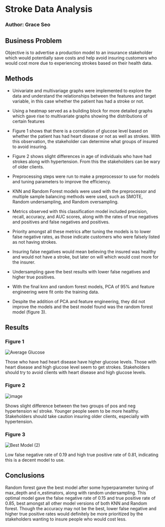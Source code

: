 # Stroke Data Analysis
### Author: Grace Seo
## Business Problem
Objective is to advertise a production model to an insurance stakeholder which would potentially save costs and help avoid insuring customers who would cost more due to experiencing strokes based on their health data.
## Methods 
- Univariate and multivariage graphs were implemented to explore the data and understand the relationships between the features and target variable, in this case whether the patient has had a stroke or not. 
- Using a heatmap served as a building block for more detailed graphs which gave rise to multivariate graphs showing the distributions of certain features
- Figure 1 shows that there is a correlation of glucose level based on whether the patient has had heart disease or not as well as strokes. With this observation, the stakeholder can determine what groups of insured to avoid insuring. 
- Figure 2 shows slight differences in age of individuals who have had strokes along with hypertension. From this the stakeholders can be wary of older clients.

- Preprocessing steps were run to make a preprocessor to use for models and tuning parameters to improve the efficiency. 
- KNN and Random Forest models were used with the preprocessor and multiple sample balancing methods were used, such as SMOTE, Random undersampling, and Random oversampling. 

- Metrics observed with this classification model included precision, recall, accuracy, and AUC scores, along with the rates of true negatives and positives and false negatives and positives. 
- Priority amongst all these metrics after tuning the models is to lower false negative rates, as those indicate customers who were falsely listed as not having strokes. 
- Insuring false negatives would mean believing the insured was healthy and would not have a stroke, but later on will which would cost more for the insurer.
- Undersampling gave the best results with lower false negatives and higher true positives. 
- With the final knn and random forest models, PCA of 95% and feature engineering were fit onto the training data. 
- Despite the addition of PCA and feature engineering, they did not improve the models and the best model found was the random forest model (figure 3).
## Results
### Figure 1
![Average Glucose](https://user-images.githubusercontent.com/113087687/202593741-4412bcaa-6bd2-4201-94ab-a5cf1f8a8a2e.png)

Those who have had heart disease have higher glucose levels. Those with heart disease and high glucose level seem to get strokes. Stakeholders should try to avoid clients with heart disease and high glucose levels.
### Figure 2
![image](https://user-images.githubusercontent.com/113087687/206609811-8032df39-a3bf-49ac-8f8d-8750c6e328fd.png)

Shows slight difference between the two groups of pos and neg hypertension w/ stroke. Younger people seem to be more healthy. Stakeholders should take caution insuring older clients, especially with hypertension.
### Figure 3
![Best Model (2)](https://user-images.githubusercontent.com/113087687/202595301-715f0506-5252-43ef-968a-ba4360c00c47.png)

Low false negative rate of 0.19 and high true positive rate of 0.81, indicating this is a decent model to use.
## Conclusions
Random forest gave the best model after some hyperparameter tuning of max_depth and n_estimators, along with random undersampling. This optimal model gave the false negative rate of 0.15 and true positive rate of 0.85, best amongst all other model versions of both KNN and Random forest. Though the accuracy may not be the best, lower false negative and higher true positive rates would definitely be more prioritized by the stakeholders wanting to insure people who would cost less.
